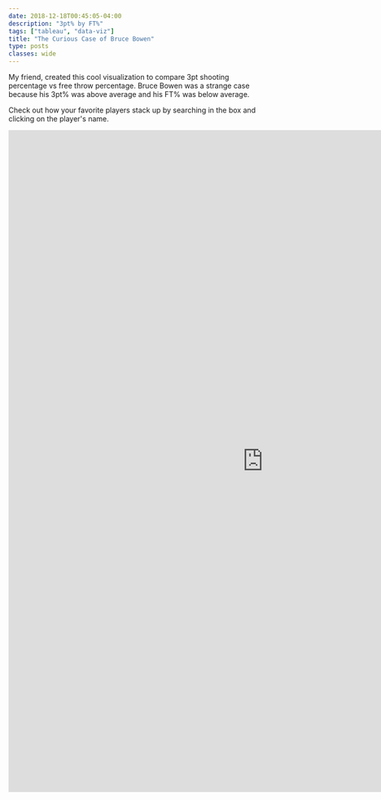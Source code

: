 ```yaml
---
date: 2018-12-18T00:45:05-04:00
description: "3pt% by FT%"
tags: ["tableau", "data-viz"]
title: "The Curious Case of Bruce Bowen"
type: posts
classes: wide
---
```


My friend, created this cool visualization to compare 3pt shooting percentage vs free throw percentage. Bruce Bowen was a strange case because his 3pt% was above average and his FT% was below average. 

Check out how your favorite players stack up by searching in the box and clicking on the player's name.


<iframe seamless frameborder="0" src="https://public.tableau.com/shared/98CKKJSH8?:display_count=yes&:origin=viz_share_link" width = '1000' height = '1300' scrolling='yes' ></iframe>